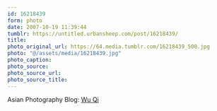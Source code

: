 ```yaml
---
id: 16218439
form: photo
date: 2007-10-19 11:39:44
tumblr: https://untitled.urbansheep.com/post/16218439/
title:
photo_original_url: https://64.media.tumblr.com/16218439_500.jpg
photo: "@/assets/media/16218439.jpg"
photo_caption:
photo_source:
photo_source_url:
photo_source_title:
---
```


<p>Asian Photography Blog: <a href="http://chngyaohong.com/blog/photography/wu-qi/">Wu Qi</a></p>
